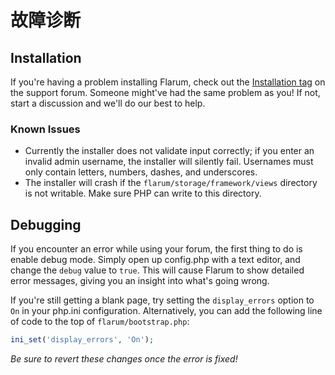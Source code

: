 # 故障诊断

## Installation

If you're having a problem installing Flarum, check out the [Installation tag](http://discuss.flarum.org/t/installation) on the support forum. Someone might've had the same problem as you! If not, start a discussion and we'll do our best to help.

### Known Issues

* Currently the installer does not validate input correctly; if you enter an invalid admin username, the installer will silently fail. Usernames must only contain letters, numbers, dashes, and underscores.
* The installer will crash if the `flarum/storage/framework/views` directory is not writable. Make sure PHP can write to this directory.

## Debugging

If you encounter an error while using your forum, the first thing to do is enable debug mode. Simply open up config.php with a text editor, and change the `debug` value to `true`. This will cause Flarum to show detailed error messages, giving you an insight into what's going wrong.

If you're still getting a blank page, try setting the `display_errors` option to `On` in your php.ini configuration. Alternatively, you can add the following line of code to the top of `flarum/bootstrap.php`:

```php
ini_set('display_errors', 'On');
```

*Be sure to revert these changes once the error is fixed!*
